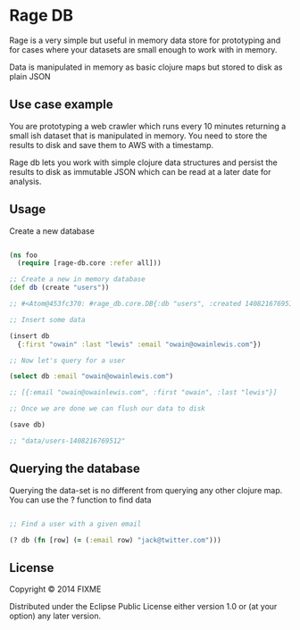 # Rage DB

Rage is a very simple but useful in memory data store for prototyping and for cases
where your datasets are small enough to work with in memory.

Data is manipulated in memory as basic clojure maps but stored to disk as plain JSON

## Use case example

You are prototyping a web crawler which runs every 10 minutes returning a small ish dataset
that is manipulated in memory. You need to store the results to disk and save them to AWS with a timestamp.

Rage db lets you work with simple clojure data structures and persist the results to disk as immutable JSON which can be read at a later date for analysis.

## Usage

Create a new database

```clojure

(ns foo
  (require [rage-db.core :refer all]))

;; Create a new in memory database
(def db (create "users"))

;; #<Atom@453fc370: #rage_db.core.DB{:db "users", :created 1408216769512, :data []}>

;; Insert some data

(insert db
  {:first "owain" :last "lewis" :email "owain@owainlewis.com"})

;; Now let's query for a user

(select db :email "owain@owainlewis.com")

;; [{:email "owain@owainlewis.com", :first "owain", :last "lewis"}]

;; Once we are done we can flush our data to disk

(save db)

;; "data/users-1408216769512"

```

## Querying the database

Querying the data-set is no different from querying any other clojure map. You can use the ? function
to find data

```clojure

;; Find a user with a given email

(? db (fn [row] (= (:email row) "jack@twitter.com")))

```

## License

Copyright © 2014 FIXME

Distributed under the Eclipse Public License either version 1.0 or (at
your option) any later version.
